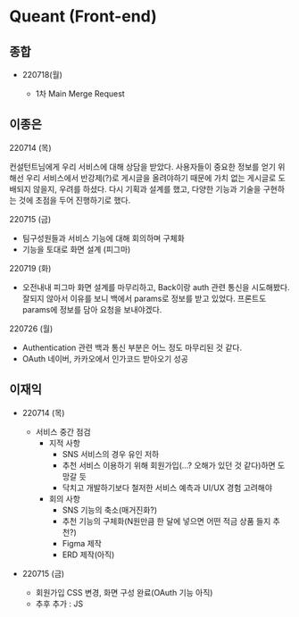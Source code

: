 # Queant (Front-end)

## 종합

- 220718(월)

    - 1차 Main Merge Request


## 이종은

220714 (목)

컨설턴트님에게 우리 서비스에 대해 상담을 받았다. 사용자들이 중요한 정보를 얻기 위해선 우리 서비스에서 반강제(?)로 게시글을 올려야하기 때문에 가치 없는 게시글로 도배되지 않을지, 우려를 하셨다. 다시 기획과 설계를 했고, 다양한 기능과 기술을 구현하는 것에 초점을 두어 진행하기로 했다.

220715 (금)

- 팀구성원들과 서비스 기능에 대해 회의하며 구체화
- 기능을 토대로 화면 설계 (피그마)

220719 (화)

- 오전내내 피그마 화면 설계를 마무리하고, Back이랑 auth 관련 통신을 시도해봤다. 잘되지 않아서 이유를 보니 백에서 params로 정보를 받고 있었다. 프론트도 params에 정보를 담아 요청을 보내야겠다.

220726 (월)

- Authentication 관련 백과 통신 부분은 어느 정도 마무리된 것 같다.
- OAuth 네이버, 카카오에서 인가코드 받아오기 성공

## 이재익

- 220714 (목)

    - 서비스 중간 점검
        - 지적 사항
            - SNS 서비스의 경우 유인 저하
            - 추천 서비스 이용하기 위해 회원가입(...? 오해가 있던 것 같다)하면 도망갈 듯
            - 닥치고 개발하기보다 철저한 서비스 예측과 UI/UX 경험 고려해야
        - 회의 사항
            - SNS 기능의 축소(매거진화?)
            - 추천 기능의 구체화(N원만큼 한 달에 넣으면 어떤 적금 상품 들지 추천?)
            - Figma 제작
            - ERD 제작(아직)

- 220715 (금)

    - 회원가입 CSS 변경, 화면 구성 완료(OAuth 기능 아직)
    - 추후 추가 : JS
